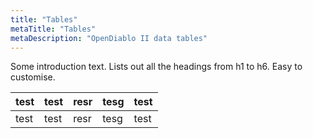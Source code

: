 ```yaml
---
title: "Tables"
metaTitle: "Tables"
metaDescription: "OpenDiablo II data tables"
---
```


Some introduction text. Lists out all the headings from h1 to h6. Easy to customise.

|test|test|resr|tesg|test
|-|-|-|-|-
|test|test|resr|tesg|test
